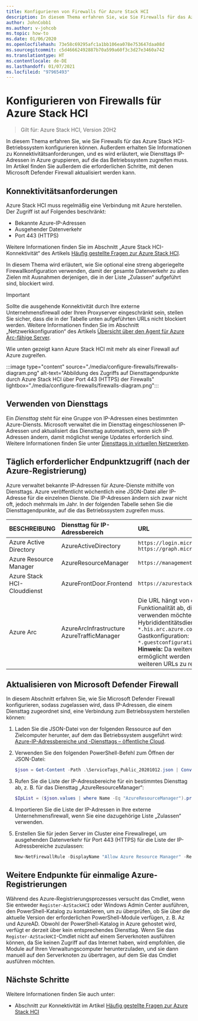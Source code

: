 ```yaml
---
title: Konfigurieren von Firewalls für Azure Stack HCI
description: In diesem Thema erfahren Sie, wie Sie Firewalls für das Azure Stack HCI-Betriebssystem konfigurieren können.
author: JohnCobb1
ms.author: v-johcob
ms.topic: how-to
ms.date: 01/06/2020
ms.openlocfilehash: 73e58c69295afc1a1bb106ea078e753647daa08d
ms.sourcegitcommit: c5d46662492887b70a599a60f3c3d27e3460a742
ms.translationtype: HT
ms.contentlocale: de-DE
ms.lasthandoff: 01/07/2021
ms.locfileid: "97965493"
---
```

# <a name="configure-firewalls-for-azure-stack-hci"></a>Konfigurieren von Firewalls für Azure Stack HCI

>Gilt für: Azure Stack HCI, Version 20H2

In diesem Thema erfahren Sie, wie Sie Firewalls für das Azure Stack HCI-Betriebssystem konfigurieren können. Außerdem erhalten Sie Informationen zu Konnektivitätsanforderungen, und es wird erläutert, wie Diensttags IP-Adressen in Azure gruppieren, auf die das Betriebssystem zugreifen muss. Im Artikel finden Sie außerdem die erforderlichen Schritte, mit denen Microsoft Defender Firewall aktualisiert werden kann.

## <a name="connectivity-requirements"></a>Konnektivitätsanforderungen
Azure Stack HCI muss regelmäßig eine Verbindung mit Azure herstellen. Der Zugriff ist auf Folgendes beschränkt:
- Bekannte Azure-IP-Adressen
- Ausgehender Datenverkehr
- Port 443 (HTTPS)

Weitere Informationen finden Sie im Abschnitt „Azure Stack HCI-Konnektivität“ des Artikels [Häufig gestellte Fragen zur Azure Stack HCI](../faq.md).

In diesem Thema wird erläutert, wie Sie optional eine streng abgeriegelte Firewallkonfiguration verwenden, damit der gesamte Datenverkehr zu allen Zielen mit Ausnahmen derjenigen, die in der Liste „Zulassen“ aufgeführt sind, blockiert wird.

   >[!IMPORTANT]
   > Sollte die ausgehende Konnektivität durch Ihre externe Unternehmensfirewall oder Ihren Proxyserver eingeschränkt sein, stellen Sie sicher, dass die in der Tabelle unten aufgeführten URLs nicht blockiert werden. Weitere Informationen finden Sie im Abschnitt „Netzwerkkonfiguration“ des Artikels [Übersicht über den Agent für Azure Arc-fähige Server](https://docs.microsoft.com/azure/azure-arc/servers/agent-overview#networking-configuration).


Wie unten gezeigt kann Azure Stack HCI mit mehr als einer Firewall auf Azure zugreifen.

:::image type="content" source="./media/configure-firewalls/firewalls-diagram.png" alt-text="Abbildung des Zugriffs auf Diensttagendpunkte durch Azure Stack HCI über Port 443 (HTTPS) der Firewalls" lightbox="./media/configure-firewalls/firewalls-diagram.png":::

## <a name="working-with-service-tags"></a>Verwenden von Diensttags
Ein *Diensttag* steht für eine Gruppe von IP-Adressen eines bestimmten Azure-Diensts. Microsoft verwaltet die im Diensttag eingeschlossenen IP-Adressen und aktualisiert das Diensttag automatisch, wenn sich IP-Adressen ändern, damit möglichst wenige Updates erforderlich sind. Weitere Informationen finden Sie unter [Diensttags in virtuellen Netzwerken](https://docs.microsoft.com/azure/virtual-network/service-tags-overview).

## <a name="required-endpoint-daily-access-after-azure-registration"></a>Täglich erforderlicher Endpunktzugriff (nach der Azure-Registrierung)
Azure verwaltet bekannte IP-Adressen für Azure-Dienste mithilfe von Diensttags. Azure veröffentlicht wöchentlich eine JSON-Datei aller IP-Adresse für die einzelnen Dienste. Die IP-Adressen ändern sich zwar nicht oft, jedoch mehrmals im Jahr. In der folgenden Tabelle sehen Sie die Diensttagendpunkte, auf die das Betriebssystem zugreifen muss.

| BESCHREIBUNG                   | Diensttag für IP-Adressbereich  | URL                                                                                 |
| :-----------------------------| :-----------------------  | :---------------------------------------------------------------------------------- |
| Azure Active Directory        | AzureActiveDirectory      | `https://login.microsoftonline.com`<br> `https://graph.microsoft.com`               |
| Azure Resource Manager        | AzureResourceManager      | `https://management.azure.com`                        |
| Azure Stack HCI-Clouddienst | AzureFrontDoor.Frontend   | `https://azurestackhci.azurefd.net` |
| Azure Arc                     | AzureArcInfrastructure<br> AzureTrafficManager | Die URL hängt von der Funktionalität ab, die Sie verwenden möchten:<br> Hybrididentitätsdienst: `*.his.arc.azure.com`<br> Gastkonfiguration: `*.guestconfiguration.azure.com`<br> **Hinweis:** Da weitere Funktionen ermöglicht werden sollen, ist mit weiteren URLs zu rechnen. |

## <a name="update-microsoft-defender-firewall"></a>Aktualisieren von Microsoft Defender Firewall
In diesem Abschnitt erfahren Sie, wie Sie Microsoft Defender Firewall konfigurieren, sodass zugelassen wird, dass IP-Adressen, die einem Diensttag zugeordnet sind, eine Verbindung zum Betriebssystem herstellen können:

1. Laden Sie die JSON-Datei von der folgenden Ressource auf den Zielcomputer herunter, auf dem das Betriebssystem ausgeführt wird: [Azure-IP-Adressbereiche und -Diensttags – öffentliche Cloud](https://www.microsoft.com/download/details.aspx?id=56519).

1. Verwenden Sie den folgenden PowerShell-Befehl zum Öffnen der JSON-Datei:

    ```powershell
    $json = Get-Content -Path .\ServiceTags_Public_20201012.json | ConvertFrom-Json
    ```

1. Rufen Sie die Liste der IP-Adressbereiche für ein bestimmtes Diensttag ab, z. B. für das Diensttag „AzureResourceManager“:

    ```powershell
    $IpList = ($json.values | where Name -Eq "AzureResourceManager").properties.addressPrefixes
    ```

1. Importieren Sie die Liste der IP-Adressen in Ihre externe Unternehmensfirewall, wenn Sie eine dazugehörige Liste „Zulassen“ verwenden.

1. Erstellen Sie für jeden Server im Cluster eine Firewallregel, um ausgehenden Datenverkehr für Port 443 (HTTPS) für die Liste der IP-Adressbereiche zuzulassen:

    ```powershell
    New-NetFirewallRule -DisplayName "Allow Azure Resource Manager" -RemoteAddress $IpList -Direction Outbound -LocalPort 443 -Protocol TCP -Action Allow -Profile Any -Enabled True
    ```

## <a name="additional-endpoint-for-one-time-azure-registration"></a>Weitere Endpunkte für einmalige Azure-Registrierungen
Während des Azure-Registrierungsprozesses versucht das Cmdlet, wenn Sie entweder `Register-AzStackHCI` oder Windows Admin Center ausführen, den PowerShell-Katalog zu kontaktieren, um zu überprüfen, ob Sie über die aktuelle Version der erforderlichen PowerShell-Module verfügen, z. B. Az und AzureAD. Obwohl der PowerShell-Katalog in Azure gehostet wird, verfügt er derzeit über kein entsprechendes Diensttag. Wenn Sie das `Register-AzStackHCI`-Cmdlet nicht auf einem Serverknoten ausführen können, da Sie keinen Zugriff auf das Internet haben, wird empfohlen, die Module auf Ihren Verwaltungscomputer herunterzuladen, und sie dann manuell auf den Serverknoten zu übertragen, auf dem Sie das Cmdlet ausführen möchten.

## <a name="next-steps"></a>Nächste Schritte
Weitere Informationen finden Sie auch unter:
- Abschnitt zur Konnektivität im Artikel [Häufig gestellte Fragen zur Azure Stack HCI](../faq.md)
